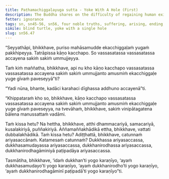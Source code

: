 ```yaml
---
title: Paṭhamachiggaḷayuga sutta - Yoke With A Hole (First)
description: The Buddha shares on the difficulty of regaining human existence for an undiscerning person who has fallen into a lower realm.
fetter: ignorance
tags: sn, sn45-56, sn56, four noble truths, suffering, arising, ending, way of practice, path, simile, yoke, hole, blind turtle, lower realms
simile: blind turtle, yoke with a single hole
slug: sn56.47
---
```


“Seyyathāpi, bhikkhave, puriso mahāsamudde ekacchiggaḷaṁ yugaṁ pakkhipeyya. Tatrāpissa kāṇo kacchapo. So vassasatassa vassasatassa accayena sakiṁ sakiṁ ummujjeyya.

Taṁ kiṁ maññatha, bhikkhave, api nu kho kāṇo kacchapo vassasatassa vassasatassa accayena sakiṁ sakiṁ ummujjanto amusmiṁ ekacchiggaḷe yuge gīvaṁ paveseyyā”ti?

“Yadi nūna, bhante, kadāci karahaci dīghassa addhuno accayenā”ti.

“Khippataraṁ kho so, bhikkhave, kāṇo kacchapo vassasatassa vassasatassa accayena sakiṁ sakiṁ ummujjanto amusmiṁ ekacchiggaḷe yuge gīvaṁ paveseyya, na tvevāhaṁ, bhikkhave, sakiṁ vinipātagatena bālena manussattaṁ vadāmi.

Taṁ kissa hetu? Na hettha, bhikkhave, atthi dhammacariyā, samacariyā, kusalakiriyā, puññakiriyā. Aññamaññakhādikā ettha, bhikkhave, vattati dubbalakhādikā. Taṁ kissa hetu? Adiṭṭhattā, bhikkhave, catunnaṁ ariyasaccānaṁ. Katamesaṁ catunnaṁ? Dukkhassa ariyasaccassa, dukkhasamudayassa ariyasaccassa, dukkhanirodhassa ariyasaccassa, dukkhanirodhagāminiyā paṭipadāya ariyasaccassa.

Tasmātiha, bhikkhave, ‘idaṁ dukkhan’ti yogo karaṇīyo,
‘ayaṁ dukkhasamudayo’ti yogo karaṇīyo,
‘ayaṁ dukkhanirodho’ti yogo karaṇīyo,
‘ayaṁ dukkhanirodhagāminī paṭipadā’ti yogo karaṇīyo”ti.
